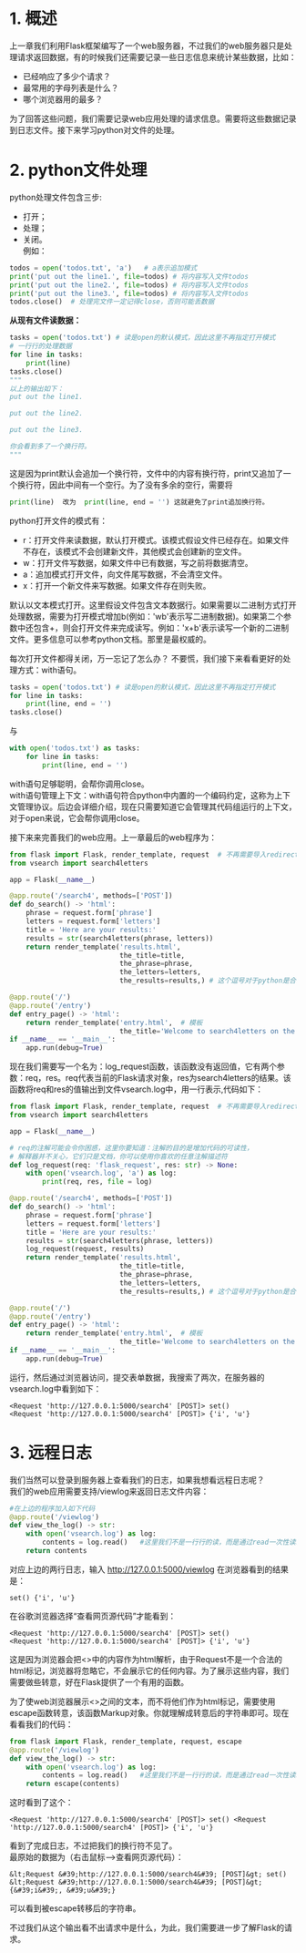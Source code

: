# 1. 概述
上一章我们利用Flask框架编写了一个web服务器，不过我们的web服务器只是处理请求返回数据，有的时候我们还需要记录一些日志信息来统计某些数据，比如：  
 - 已经响应了多少个请求？  
 - 最常用的字母列表是什么？  
 - 哪个浏览器用的最多？  

为了回答这些问题，我们需要记录web应用处理的请求信息。需要将这些数据记录到日志文件。接下来学习python对文件的处理。  

# 2. python文件处理
python处理文件包含三步:  
- 打开；  
- 处理；  
- 关闭。  
例如：  
```py
todos = open('todos.txt', 'a')   # a表示追加模式
print('put out the line1.', file=todos) # 将内容写入文件todos
print('put out the line2.', file=todos) # 将内容写入文件todos
print('put out the line3.', file=todos) # 将内容写入文件todos
todos.close()  # 处理完文件一定记得close，否则可能丢数据
```
**从现有文件读数据：**  
```py
tasks = open('todos.txt') # 读是open的默认模式，因此这里不再指定打开模式
# 一行行的处理数据
for line in tasks:
    print(line)
tasks.close()
"""
以上的输出如下：  
put out the line1.

put out the line2.

put out the line3.

你会看到多了一个换行符。
"""
```
这是因为print默认会追加一个换行符，文件中的内容有换行符，print又追加了一个换行符，因此中间有一个空行。为了没有多余的空行，需要将  
```py
print(line)  改为  print(line, end = '') 这就避免了print追加换行符。  
```  
python打开文件的模式有：  
 - r：打开文件来读数据，默认打开模式。该模式假设文件已经存在。如果文件不存在，该模式不会创建新文件，其他模式会创建新的空文件。  
 - w：打开文件写数据，如果文件中已有数据，写之前将数据清空。  
 - a：追加模式打开文件，向文件尾写数据，不会清空文件。  
 - x：打开一个新文件来写数据。如果文件存在则失败。  

默认以文本模式打开。这里假设文件包含文本数据行。如果需要以二进制方式打开处理数据，需要为打开模式增加b(例如：'wb'表示写二进制数据)。如果第二个参数中还包含+，则会打开文件来完成读写。例如：'x+b'表示读写一个新的二进制文件。更多信息可以参考python文档。那里是最权威的。  

每次打开文件都得关闭，万一忘记了怎么办？
不要慌，我们接下来看看更好的处理方式：with语句。  
```py
tasks = open('todos.txt') # 读是open的默认模式，因此这里不再指定打开模式
for line in tasks:
    print(line, end = '')
tasks.close()
```
与  
```py
with open('todos.txt') as tasks:
    for line in tasks:
        print(line, end = '')
```
with语句足够聪明，会帮你调用close。  
with语句管理上下文：with语句符合python中内置的一个编码约定，这称为上下文管理协议。后边会详细介绍，现在只需要知道它会管理其代码组运行的上下文，对于open来说，它会帮你调用close。  

接下来来完善我们的web应用。上一章最后的web程序为：  
```py
from flask import Flask, render_template, request  # 不再需要导入redirect
from vsearch import search4letters

app = Flask(__name__)

@app.route('/search4', methods=['POST'])
def do_search() -> 'html':
    phrase = request.form['phrase']
    letters = request.form['letters']
    title = 'Here are your results:'
    results = str(search4letters(phrase, letters))
    return render_template('results.html',
                           the_title=title,
                           the_phrase=phrase,
                           the_letters=letters,
                           the_results=results,) # 这个逗号对于python是合法的，看起来有点怪，不过也可以没有

@app.route('/')
@app.route('/entry')
def entry_page() -> 'html':
    return render_template('entry.html',  # 模板
                           the_title='Welcome to search4letters on the web!')  # 指定entry.html模板中的the_title参数。
if __name__ == '__main__': 
    app.run(debug=True)
```
现在我们需要写一个名为：log_request函数，该函数没有返回值，它有两个参数：req，res。req代表当前的Flask请求对象，res为search4letters的结果。该函数将req和res的值输出到文件vsearch.log中，用一行表示,代码如下：  
```py
from flask import Flask, render_template, request  # 不再需要导入redirect
from vsearch import search4letters

app = Flask(__name__)

# req的注解可能会令你困惑，这里你要知道：注解的目的是增加代码的可读性，
# 解释器并不关心，它们只是文档，你可以使用你喜欢的任意注解描述符
def log_request(req: 'flask_request', res: str) -> None:
    with open('vsearch.log', 'a') as log:
        print(req, res, file = log)

@app.route('/search4', methods=['POST'])
def do_search() -> 'html':
    phrase = request.form['phrase']
    letters = request.form['letters']
    title = 'Here are your results:'
    results = str(search4letters(phrase, letters))
    log_request(request, results)
    return render_template('results.html',
                           the_title=title,
                           the_phrase=phrase,
                           the_letters=letters,
                           the_results=results,) # 这个逗号对于python是合法的，看起来有点怪，不过也可以没有

@app.route('/')
@app.route('/entry')
def entry_page() -> 'html':
    return render_template('entry.html',  # 模板
                           the_title='Welcome to search4letters on the web!')  # 指定entry.html模板中的the_title参数。
if __name__ == '__main__': 
    app.run(debug=True)
```
运行，然后通过浏览器访问，提交表单数据，我搜索了两次，在服务器的vsearch.log中看到如下：  
```
<Request 'http://127.0.0.1:5000/search4' [POST]> set()
<Request 'http://127.0.0.1:5000/search4' [POST]> {'i', 'u'}
```
# 3. 远程日志
我们当然可以登录到服务器上查看我们的日志，如果我想看远程日志呢？  
我们的web应用需要支持/viewlog来返回日志文件内容：  
```py
#在上边的程序加入如下代码
@app.route('/viewlog')
def view_the_log() -> str:
    with open('vsearch.log') as log:
        contents = log.read()   #这里我们不是一行行的读，而是通过read一次性读取整个文件内容
    return contents
```
对应上边的两行日志，输入 http://127.0.0.1:5000/viewlog 在浏览器看到的结果是：  
```
set() {'i', 'u'}
```
在谷歌浏览器选择“查看网页源代码”才能看到：  
```
<Request 'http://127.0.0.1:5000/search4' [POST]> set()
<Request 'http://127.0.0.1:5000/search4' [POST]> {'i', 'u'}
```
这是因为浏览器会把<>中的内容作为html解析，由于Request不是一个合法的html标记，浏览器将忽略它，不会展示它的任何内容。为了展示这些内容，我们需要做些转意，好在Flask提供了一个有用的函数。  

为了使web浏览器展示<>之间的文本，而不将他们作为html标记，需要使用escape函数转意，该函数Markup对象。你就理解成转意后的字符串即可。现在看看我们的代码：  
```py
from flask import Flask, render_template, request, escape
@app.route('/viewlog')
def view_the_log() -> str:
    with open('vsearch.log') as log:
        contents = log.read()   #这里我们不是一行行的读，而是通过read一次性读取整个文件内容
    return escape(contents)
```
这时看到了这个：  
```
<Request 'http://127.0.0.1:5000/search4' [POST]> set() <Request 'http://127.0.0.1:5000/search4' [POST]> {'i', 'u'}
```
看到了完成日志，不过把我们的换行符不见了。  
最原始的数据为（右击鼠标-->查看网页源代码）：  
```
&lt;Request &#39;http://127.0.0.1:5000/search4&#39; [POST]&gt; set()
&lt;Request &#39;http://127.0.0.1:5000/search4&#39; [POST]&gt; {&#39;i&#39;, &#39;u&#39;}
```
可以看到被escape转移后的字符串。  

不过我们从这个输出看不出请求中是什么，为此，我们需要进一步了解Flask的请求。  

